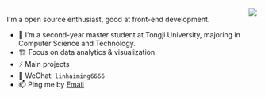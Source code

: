 <img align="right" src="https://github-readme-stats.vercel.app/api?username=heming6666&show_icons=true&icon_color=ad0d52&text_color=24292e&bg_color=ffffff&hide_title=true" />

I'm a open source enthusiast, good at front-end development.

- 🌱 I’m a second-year master student at Tongji University, majoring in Computer Science and Technology. 
- 🏗 Focus on data analytics & visualization
- ⚡ Main projects
- 💬 WeChat: `linhaiming6666`
- 📫 Ping me by [Email](mailto:lhming23@outlook.com)
